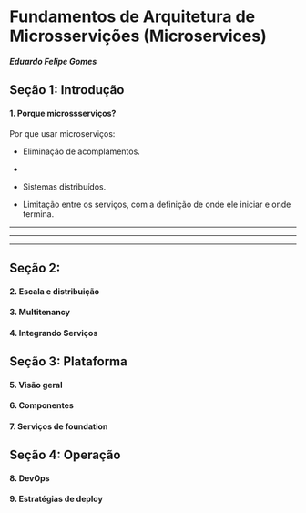 # Fundamentos de Arquitetura de Microsservições (Microservices)
***Eduardo Felipe Gomes***

## Seção 1: Introdução

#### 1. Porque microssserviços?

Por que usar microserviços:

- Eliminação de acomplamentos.
- 

- Sistemas distribuídos. 
- Limitação entre os serviços, com a definição de onde ele iniciar e onde termina.

---

---

---

## Seção 2: 

#### 2. Escala e distribuição

#### 3. Multitenancy

#### 4. Integrando Serviços

## Seção 3: Plataforma

#### 5. Visão geral

#### 6. Componentes

#### 7. Serviços de foundation

## Seção 4: Operação

#### 8. DevOps

#### 9. Estratégias de deploy

